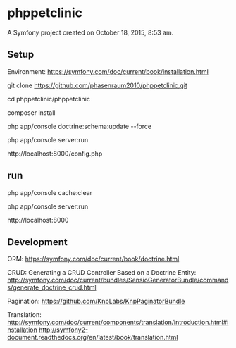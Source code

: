 phppetclinic
============

A Symfony project created on October 18, 2015, 8:53 am.

Setup
-----

Environment: https://symfony.com/doc/current/book/installation.html

git clone https://github.com/phasenraum2010/phppetclinic.git

cd phppetclinic/phppetclinic

composer install

php app/console doctrine:schema:update --force

php app/console server:run

http://localhost:8000/config.php

run
---

php app/console cache:clear

php app/console server:run

http://localhost:8000

Development
-----------

ORM: 
https://symfony.com/doc/current/book/doctrine.html

CRUD: Generating a CRUD Controller Based on a Doctrine Entity:
http://symfony.com/doc/current/bundles/SensioGeneratorBundle/commands/generate_doctrine_crud.html

Pagination: 
https://github.com/KnpLabs/KnpPaginatorBundle

Translation: 
http://symfony.com/doc/current/components/translation/introduction.html#installation
http://symfony2-document.readthedocs.org/en/latest/book/translation.html
